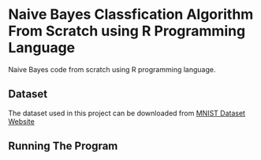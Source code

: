 # Naive Bayes Classfication Algorithm From Scratch using R Programming Language
Naive Bayes code from scratch using R programming language.

## Dataset
The dataset used in this project can be downloaded from [MNIST Dataset Website](http://yann.lecun.com/exdb/mnist/)

## Running The Program
